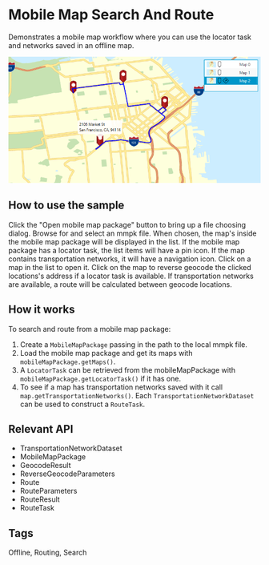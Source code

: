 <h1>Mobile Map Search And Route</h1>

<p>Demonstrates a mobile map workflow where you can use the locator task and networks saved in an offline map.</p>

<p><img src="MobileMapSearchAndRoute.png"/></p>

<h2>How to use the sample</h2>

<p>Click the "Open mobile map package" button to bring up a file choosing dialog. Browse for and select an mmpk file.
When chosen, the map's inside the mobile map package will be displayed in the list. If the mobile map package has a locator task,
the list items will have a pin icon. If the map contains transportation networks, it will have a navigation icon.
Click on a map in the list to open it. Click on the map to reverse geocode the clicked locations's address if a locator task is available.
If transportation networks are available, a route will be calculated between geocode locations.</p>

<h2>How it works</h2>

<p>To search and route from a mobile map package:</p>

<ol>
    <li>Create a <code>MobileMapPackage</code> passing in the path to the local mmpk file.</li>
    <li>Load the mobile map package and get its maps with <code>mobileMapPackage.getMaps()</code>.</li>
    <li>A <code>LocatorTask</code> can be retrieved from the mobileMapPackage with <code>mobileMapPackage.getLocatorTask()</code> if it has one.</li>
    <li>To see if a map has transportation networks saved with it call <code>map.getTransportationNetworks()</code>. Each <code>TransportationNetworkDataset</code> can be used to construct a <code>RouteTask</code>.</li>
</ol>

<h2>Relevant API</h2>

<ul>
    <li>TransportationNetworkDataset</li>
    <li>MobileMapPackage</li>
    <li>GeocodeResult</li>
    <li>ReverseGeocodeParameters</li>
    <li>Route</li>
    <li>RouteParameters</li>
    <li>RouteResult</li>
    <li>RouteTask</li>
</ul>

<h2>Tags</h2>
<p>Offline, Routing, Search</p>
